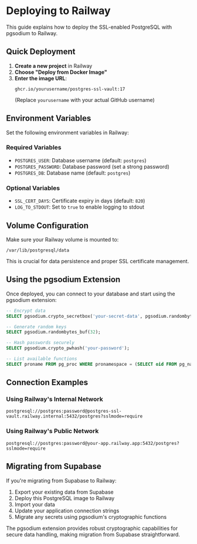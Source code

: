 # Deploying to Railway

This guide explains how to deploy the SSL-enabled PostgreSQL with pgsodium to Railway.

## Quick Deployment

1. **Create a new project** in Railway
2. **Choose "Deploy from Docker Image"**
3. **Enter the image URL**:
   ```
   ghcr.io/yourusername/postgres-ssl-vault:17
   ```
   (Replace `yourusername` with your actual GitHub username)

## Environment Variables

Set the following environment variables in Railway:

### Required Variables
- `POSTGRES_USER`: Database username (default: `postgres`)
- `POSTGRES_PASSWORD`: Database password (set a strong password)
- `POSTGRES_DB`: Database name (default: `postgres`)

### Optional Variables
- `SSL_CERT_DAYS`: Certificate expiry in days (default: `820`)
- `LOG_TO_STDOUT`: Set to `true` to enable logging to stdout

## Volume Configuration

Make sure your Railway volume is mounted to:
```
/var/lib/postgresql/data
```

This is crucial for data persistence and proper SSL certificate management.

## Using the pgsodium Extension

Once deployed, you can connect to your database and start using the pgsodium extension:

```sql
-- Encrypt data
SELECT pgsodium.crypto_secretbox('your-secret-data', pgsodium.randombytes_buf(32));

-- Generate random keys
SELECT pgsodium.randombytes_buf(32);

-- Hash passwords securely
SELECT pgsodium.crypto_pwhash('your-password');

-- List available functions
SELECT proname FROM pg_proc WHERE pronamespace = (SELECT oid FROM pg_namespace WHERE nspname = 'pgsodium');
```

## Connection Examples

### Using Railway's Internal Network
```
postgresql://postgres:password@postgres-ssl-vault.railway.internal:5432/postgres?sslmode=require
```

### Using Railway's Public Network
```
postgresql://postgres:password@your-app.railway.app:5432/postgres?sslmode=require
```

## Migrating from Supabase

If you're migrating from Supabase to Railway:

1. Export your existing data from Supabase
2. Deploy this PostgreSQL image to Railway
3. Import your data
4. Update your application connection strings
5. Migrate any secrets using pgsodium's cryptographic functions

The pgsodium extension provides robust cryptographic capabilities for secure data handling, making migration from Supabase straightforward.
